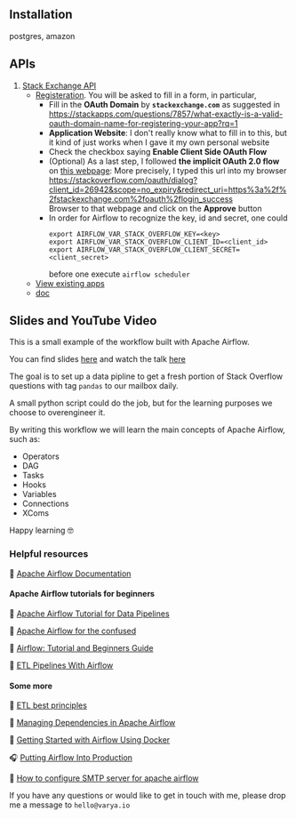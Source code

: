 ## Installation
postgres, amazon


## APIs
1. [Stack Exchange API](https://api.stackexchange.com/)
    - [Registeration](https://stackapps.com/apps/oauth/register). You will
      be asked to fill in a form, in particular,
        - Fill in the **OAuth Domain** by **`stackexchange.com`** as suggested
          in <https://stackapps.com/questions/7857/what-exactly-is-a-valid-oauth-domain-name-for-registering-your-app?rq=1>
        - **Application Website**: I don't really know what to fill in to this, but
          it kind of just works when I gave it my own personal website
        - Check the checkbox saying **Enable Client Side OAuth Flow**
        - (Optional) As a last step, I followed **the implicit OAuth 2.0 flow** on
          [this webpage](https://api.stackexchange.com/docs/authentication):
          More precisely, I typed this url into my browser
          <https://stackoverflow.com/oauth/dialog?client_id=26942&scope=no_expiry&redirect_uri=https%3a%2f%2fstackexchange.com%2foauth%2flogin_success>  
          Browser to that webpage and click on the **Approve** button
        - In order for Airflow to recognize the key, id and secret, one could
          ```shell
          export AIRFLOW_VAR_STACK_OVERFLOW_KEY=<key>
          export AIRFLOW_VAR_STACK_OVERFLOW_CLIENT_ID=<client_id>
          export AIRFLOW_VAR_STACK_OVERFLOW_CLIENT_SECRET=<client_secret>
          ```
          before one execute `airflow scheduler`
    - [View existing apps](https://stackapps.com/apps/oauth)
    - [doc](https://api.stackexchange.com/docs)



## Slides and YouTube Video
This is a small example of the workflow built with Apache Airflow.

You can find slides [here](https://www.slideshare.net/varyakarpenko5/airflow-for-beginners) and watch the talk [here](https://www.youtube.com/watch?v=YWtfU0MQZ_4)

The goal is to set up a data pipline to get a fresh portion of Stack Overflow questions with tag `pandas` to our mailbox daily.

A small python script could do the job, but for the learning purposes we choose to overengineer it.

By writing this workflow we will learn the main concepts of Apache Airflow, such as:
    
* Operators
* DAG
* Tasks
* Hooks
* Variables
* Connections
* XComs

Happy learning 🤓

### Helpful resources

📝 [Apache Airflow Documentation](https://airflow.apache.org/)

#### Apache Airflow tutorials for beginners

📝 [Apache Airflow Tutorial for Data Pipelines](https://blog.godatadriven.com/practical-airflow-tutorial)

📝 [Apache Airflow for the confused](https://medium.com/nyc-planning-digital/apache-airflow-for-the-confused-b588935669df)

📝 [Airflow: Tutorial and Beginners Guide](https://www.polidea.com/blog/apache-airflow-tutorial-and-beginners-guide/)

📝 [ETL Pipelines With Airflow](http://michael-harmon.com/blog/AirflowETL.html)


#### Some more

📰 [ETL best principles](https://gtoonstra.github.io/etl-with-airflow/principles.html)

📰 [Managing Dependencies in Apache Airflow](https://www.astronomer.io/guides/managing-dependencies/)

📝 [Getting Started with Airflow Using Docker](http://www.marknagelberg.com/getting-started-with-airflow-using-docker/)

🎧 [Putting Airflow Into Production](https://overcast.fm/+H1YNx1QJE)

📝 [How to configure SMTP server for apache airflow](https://stackoverflow.com/questions/51829200/how-to-set-up-airflow-send-email)


If you have any questions or would like to get in touch with me, please drop me a message to `hello@varya.io`
